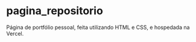 # pagina_repositorio
Página de portfólio pessoal, feita utilizando HTML e CSS, e hospedada na Vercel.
